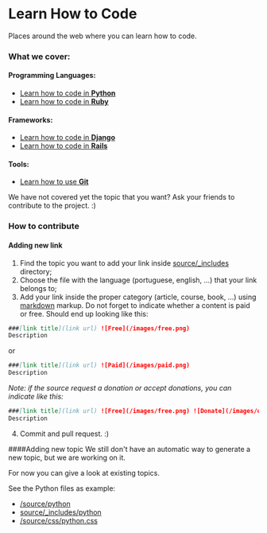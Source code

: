 Learn How to Code
=================

Places around the web where you can learn how to code.

### What we cover:
#### Programming Languages:
* [Learn how to code in **Python**](http://learnhowtocode.in/python/)
* [Learn how to code in **Ruby**](http://learnhowtocode.in/ruby/)

#### Frameworks:
* [Learn how to code in **Django**](http://learnhowtocode.in/django/)
* [Learn how to code in **Rails**](http://learnhowtocode.in/rails/)

#### Tools:
* [Learn how to use **Git**](http://learnhowtocode.in/git/)

We have not covered yet the topic that you want? Ask your friends to contribute to the project. :)

### How to contribute

#### Adding new link
1. Find the topic you want to add your link inside [source/_includes](https://github.com/recarreira/learnhowtocode.in/tree/master/source/_includes) directory;
2. Choose the file with the language (portuguese, english, ...) that your link belongs to;
3. Add your link inside the proper category (article, course, book, ...) using [markdown](http://en.wikipedia.org/wiki/Markdown) markup. Do not forget to indicate whether a content is paid or free. Should end up looking like this:

  ```markdown
  ###[link title](link url) ![Free](/images/free.png)
  Description
  ```
  or

  ```markdown
  ###[link title](link url) ![Paid](/images/paid.png)
  Description
  ```
  *Note: if the source request a donation or accept donations, you can indicate like this:*

  ```markdown
  ###[link title](link url) ![Free](/images/free.png) ![Donate](/images/donate.png)
  Description
  ```

4. Commit and pull request. :)

####Adding new topic
We still don't have an automatic way to generate a new topic, but we are working on it.

For now you can give a look at existing topics.

See the Python files as example:

- [/source/python](https://github.com/recarreira/learnhowtocode.in/tree/master/source/python)
- [source/_includes/python](https://github.com/recarreira/learnhowtocode.in/tree/master/source/_includes/python)
- [/source/css/python.css](https://github.com/recarreira/learnhowtocode.in/blob/master/source/css/python.css)
